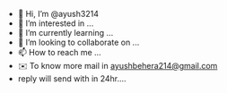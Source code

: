 - 👋 Hi, I’m @ayush3214
- 👀 I’m interested in ...
- 🌱 I’m currently learning ...
- 💞️ I’m looking to collaborate on ...
- 📫 How to reach me ...
- ✉️ To know more mail in ayushbehera214@gmail.com
-    reply will send with in 24hr....
<!---
ayush3214/ayush3214 is a ✨ special ✨ repository because its `README.md` (this file) appears on your GitHub profile.
You can click the Preview link to take a look at your changes.
--->
